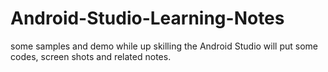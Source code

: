 # Android-Studio-Learning-Notes
some samples and demo while up skilling the Android Studio
will put some codes, screen shots and related notes.
